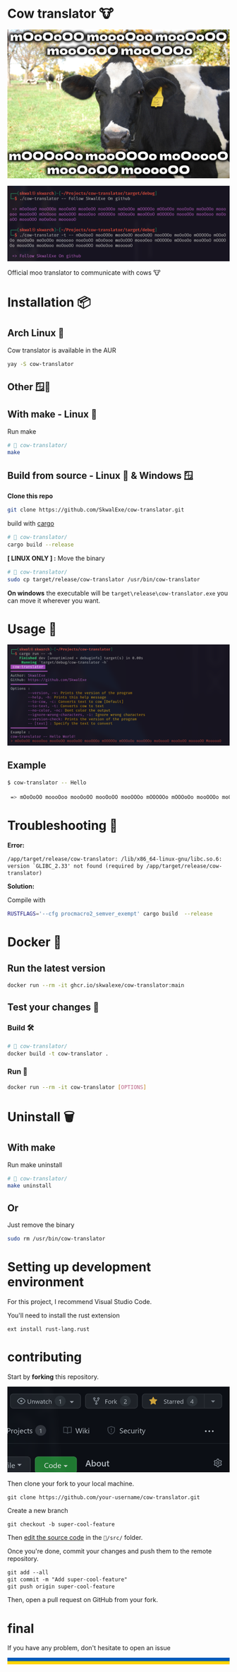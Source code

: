 # Cow translator 🐮

![](images/1.png)

![](images/screenshot.png)

Official moo translator to communicate with cows 🐮 

# Installation 📦

## Arch Linux 🐧

Cow translator is available in the AUR

```bash
yay -S cow-translator
```

## Other 🪟🐧

## With make - Linux 🐧

Run make

```bash
# 📂 cow-translator/
make
```

## Build from source - Linux 🐧 & Windows 🪟

**Clone this repo**

```bash
git clone https://github.com/SkwalExe/cow-translator.git
```

build with [cargo](https://doc.rust-lang.org/cargo/getting-started/installation.html)

```bash
# 📂 cow-translator/
cargo build --release
```

**[ LINUX ONLY ] :** Move the binary

```bash
# 📂 cow-translator/
sudo cp target/release/cow-translator /usr/bin/cow-translator
```

**On windows** the executable will be `target\release\cow-translator.exe` you can move it wherever you want.

# Usage 📝

![](images/usage.png)

## Example 

```bash
$ cow-translator -- Hello 

 => mOoOoOO moooOoo mooOoOO mooOoOO mooOOOo mOOOOOo mOOOoOo mooOOOo moOoooO mooOoOO mooooOO
```

# Troubleshooting 🔧

**Error:**

```
/app/target/release/cow-translator: /lib/x86_64-linux-gnu/libc.so.6: version `GLIBC_2.33' not found (required by /app/target/release/cow-translator)
```

**Solution:**

Compile with 

```bash
RUSTFLAGS='--cfg procmacro2_semver_exempt' cargo build  --release
```

# Docker 🐳

## Run the latest version

```bash
docker run --rm -it ghcr.io/skwalexe/cow-translator:main
```

## Test your changes 🚧

### Build 🛠️

```bash
# 📂 cow-translator/
docker build -t cow-translator .
```

### Run 🏃

```bash
docker run --rm -it cow-translator [OPTIONS]
```

# Uninstall 🗑

## With make

Run make uninstall

```bash
# 📂 cow-translator/
make uninstall
```

## Or
Just remove the binary

```bash
sudo rm /usr/bin/cow-translator
```

# Setting up development environment

For this project, I recommend Visual Studio Code.

You'll need to install the rust extension

```
ext install rust-lang.rust
```

# contributing

Start by **forking** this repository.

![](images/fork.png)

Then clone your fork to your local machine.

```git
git clone https://github.com/your-username/cow-translator.git
```

Create a new branch

```git
git checkout -b super-cool-feature
```

Then [edit the source code](#setting-up-development-environment) in the `📂/src/` folder.

Once you're done, commit your changes and push them to the remote repository.

```git
git add --all
git commit -m "Add super-cool-feature"
git push origin super-cool-feature
```

Then, open a pull request on GitHub from your fork.

# final

If you have any problem, don't hesitate to open an issue

<a href="https://github.com/SkwalExe#ukraine"><img src="https://raw.githubusercontent.com/SkwalExe/SkwalExe/main/ukraine.jpg" width="100%" height="15px" /></a>